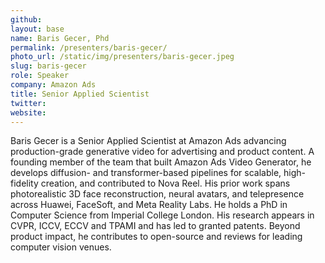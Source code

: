 ```yaml
---
github:
layout: base
name: Baris Gecer, Phd
permalink: /presenters/baris-gecer/
photo_url: /static/img/presenters/baris-gecer.jpeg
slug: baris-gecer
role: Speaker
company: Amazon Ads
title: Senior Applied Scientist
twitter:
website:
---
```


Baris Gecer is a Senior Applied Scientist at Amazon Ads advancing production-grade generative video for advertising and product content. A founding member of the team that built Amazon Ads Video Generator, he develops diffusion- and transformer-based pipelines for scalable, high-fidelity creation, and contributed to Nova Reel. His prior work spans photorealistic 3D face reconstruction, neural avatars, and telepresence across Huawei, FaceSoft, and Meta Reality Labs. He holds a PhD in Computer Science from Imperial College London. His research appears in CVPR, ICCV, ECCV and TPAMI and has led to granted patents. Beyond product impact, he contributes to open-source and reviews for leading computer vision venues.
